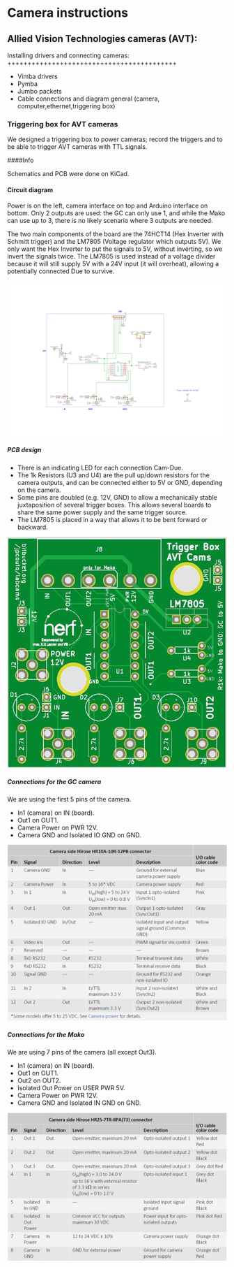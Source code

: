 Camera instructions
===================

Allied Vision Technologies cameras (AVT):
----------------------------------------

Installing drivers and connecting cameras:
++++++++++++++++++++++++++++++++++++++++++

* Vimba drivers
* Pymba
* Jumbo packets
* Cable connections and diagram 
     general (camera, computer,ethernet,triggering box)

### Triggering box for AVT cameras
We designed a triggering box to power cameras; record the triggers and to be able to trigger AVT cameras with TTL signals.

####Info

Schematics and PCB were done on KiCad.

#### Circuit diagram

Power is on the left, camera interface on top and Arduino interface on bottom.
Only 2 outputs are used: the GC can only use 1, and while the Mako can use up to 3, there is no likely scenario where 3 outputs are needed.

The two main components of the board are the 74HCT14 (Hex Inverter with Schmitt trigger) and the LM7805 (Voltage regulator which outputs 5V).
We only want the Hex Inverter to put the signals to 5V, without inverting, so we invert the signals twice.
The LM7805 is used instead of a voltage divider because it will still supply 5V with a 24V input (it will overheat), allowing a potentially connected Due to survive.

![picture](images/trigger_box_schematic.svg)

##### PCB design

* There is an indicating LED for each connection Cam-Due.
* The 1k Resistors (U3 and U4) are the pull up/down resistors for the camera outputs, and can be connected either to 5V or GND, depending on the camera.
* Some pins are doubled (e.g. 12V, GND) to allow a mechanically stable juxtaposition of several trigger boxes.
This allows several boards to share the same power supply and the same trigger source.
* The LM7805 is placed in a way that allows it to be bent forward or backward.

![picture](images/trigger_box_avt.png)

##### Connections for the GC camera

We are using the first 5 pins of the camera.
* In1 (camera) on IN (board).
* Out1 on OUT1.
* Camera Power on PWR 12V.
* Camera GND and Isolated IO GND on GND.

![picture](images/gc_conn.png)
 
##### Connections for the Mako

We are using 7 pins of the camera (all except Out3).
* In1 (camera) on IN (board).
* Out1 on OUT1.
* Out2 on OUT2.
* Isolated Out Power on USER PWR 5V.
* Camera Power on PWR 12V.
* Camera GND and Isolated IN GND on GND.

![picture](images/mako_conn.png)